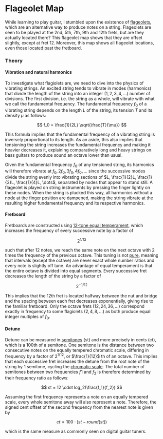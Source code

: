 # Flageolet Map

While learning to play guitar, I stumbled upon the existence of [flageolets](https://en.wikipedia.org/wiki/String_harmonic), which are an alternative way to produce notes on a string. Flageolets are seen to be played at the 2nd, 5th, 7th, 9th and 12th frets, but are they actually located there? This flageolet map shows that they are offset slightly, except at fret 12. Moreover, this map shows all flageolet locations, even those located past the fretboard.

### Theory 

#### Vibration and natural harmonics

To investigate what flagiolets are, we need to dive into the physics of vibrating strings. An excited string tends to vibrate in modes (harmonics) that divide the length of the string into an integer ($1, 2, 3, 4, \dots$) number of divisions. The first division, i.e. the string as a whole, will vibrate with what we call the fundamental frequency. The fundamental frequency $f_0$ of a vibrating string depends on the length $L$ of the string, its tension $T$ and its density $\mu$ as follows: 

$$ f_0 = \frac{1}{2L} \sqrt{\frac{T}{\mu}} $$

This formula implies that the fundamental frequency of a vibrating string is inversely proportional to its length. As an aside, this also implies that tensioning the string increases the fundamental frequency and making it heavier decreases it, explaining comparatively long and heavy strings on bass guitars to produce sound an octave lower than usual. 

Given the fundamental frequency $f_0$ of any tensioned string, its harmonics will therefore vibrate at $f_0, 2f_0, 3f_0, 4f_0, \dots$ since the successive modes divide the string evenly into vibrating sections of $L, \frac{1}{2}L, \frac{1}{3}L, \frac{1}{4}L, \dots$, separated by nodes that appear to stand still. A flageolet is played on string instruments by pressing the finger lightly on these nodes. When the string is plucked this way, all harmonics without a node at the finger position are dampened, making the string vibrate at the resulting higher fundamental frequency and its respective harmonics.

#### Fretboard

Fretboards are constructed using [12-tone equal temperament](https://en.wikipedia.org/wiki/12_equal_temperament), which increases the frequency of every successive note by a factor of

$$ 2 ^ {1/12} $$

such that after 12 notes, we reach the same note on the next octave with 2 times the frequency of the previous octave. This tuning is not [pure](https://en.wikipedia.org/wiki/Just_intonation), meaning that intervals (except the octave) are never exact whole number ratios and every note is slightly off tune. An advantage of equal temperament is that the entire octave is divided into equal segments. Every successive fret decreases the length of the string by a factor of

$$ 2 ^ {-1/12} $$

This implies that the 12th fret is located halfway between the nut and bridge and the spacing between each fret decreases exponentially, giving rise to the familiar fretboard. Only the octave frets ($12, 24, 36, \dots$) correspond exactly in frequency to some flagiolets ($2, 4, 8, \dots$) as both produce equal integer multiples of $f_0$.

#### Detune

Detune can be measured in [semitones](https://en.wikipedia.org/wiki/Semitone) (st) and more precisely in cents (ct), which is a 100th of a semitone. One semitone is the distance between two consecutive notes on the equally tempered chromatic scale, differing in frequency by a factor of $2 ^ {1/12}$, or $\frac{1}{12}$ th of an octave. This implies that each successive fret increases the detune from the root note of the string by 1 semitone, cycling the [chromatic scale](https://en.wikipedia.org/wiki/Chromatic_scale). The total number of semitones between two frequencies $f1$ and $f_2$ is therefore determined by their frequency ratio as follows:

$$ st = 12 \cdot log_2(\frac{f_1}{f_2}) $$

Assuming the first frequency represents a note on an equally tempered scale, every whole semitone away will also represent a note. Therefore, the signed cent offset of the second frequency from the nearest note is given by

$$ ct = 100 \cdot (st - round(st)) $$

which is the same measure as commonly seen on digital guitar tuners.
